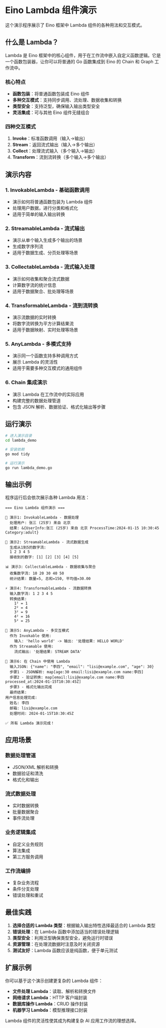# Eino Lambda 组件演示

这个演示程序展示了 Eino 框架中 Lambda 组件的各种用法和交互模式。

## 什么是 Lambda？

Lambda 是 Eino 框架中的核心组件，用于在工作流中嵌入自定义函数逻辑。它是一个函数包装器，让你可以将普通的 Go 函数集成到 Eino 的 Chain 和 Graph 工作流中。

### 核心特点
- **函数包装**：将普通函数包装成 Eino 组件
- **多种交互模式**：支持同步调用、流处理、数据收集和转换
- **类型安全**：支持泛型，确保输入输出类型安全
- **灵活集成**：可与其他 Eino 组件无缝组合

### 四种交互模式
1. **Invoke**：标准函数调用（输入→输出）
2. **Stream**：返回流式输出（输入→多个输出）
3. **Collect**：处理流式输入（多个输入→输出）
4. **Transform**：流到流转换（多个输入→多个输出）

## 演示内容

### 1. InvokableLambda - 基础函数调用
- 演示如何将普通函数包装为 Lambda 组件
- 处理用户数据，进行分类和格式化
- 适用于简单的输入输出转换

### 2. StreamableLambda - 流式输出
- 演示从单个输入生成多个输出的场景
- 生成数字序列流
- 适用于数据生成、分页处理等场景

### 3. CollectableLambda - 流式输入处理
- 演示如何收集和聚合流式数据
- 计算数字流的统计信息
- 适用于数据聚合、批处理等场景

### 4. TransformableLambda - 流到流转换
- 演示流数据的实时转换
- 将数字流转换为平方计算结果流
- 适用于数据映射、实时处理等场景

### 5. AnyLambda - 多模式支持
- 演示同一个函数支持多种调用方式
- 展示 Lambda 的灵活性
- 适用于需要多种交互模式的通用组件

### 6. Chain 集成演示
- 演示 Lambda 在工作流中的实际应用
- 构建完整的数据处理管道
- 包含 JSON 解析、数据验证、格式化输出等步骤

## 运行演示

```bash
# 进入演示目录
cd lambda_demo

# 安装依赖
go mod tidy

# 运行演示
go run lambda_demo.go
```

## 输出示例

程序运行后会依次展示各种 Lambda 用法：

```
=== Eino Lambda 组件演示 ===

📝 演示1: InvokableLambda - 数据处理
  处理用户: 张三 (25岁) 来自 北京
  结果: &{UserInfo:张三 (25岁) 来自 北京 ProcessTime:2024-01-15 10:30:45 Category:adult}

🔄 演示2: StreamableLambda - 流式数据生成
  生成从1到5的数字流:
  1 2 3 4 5 
  接收到的数字: [1] [2] [3] [4] [5] 

📊 演示3: CollectableLambda - 数据收集与聚合
  收集数字流: 10 20 30 40 50 
  统计结果: 数量=5, 总和=150, 平均值=30.00

⚡ 演示4: TransformableLambda - 流数据转换
  输入数字流: 1 2 3 4 5 
  转换结果:
    1² = 1
    2² = 4
    3² = 9
    4² = 16
    5² = 25

🚀 演示5: AnyLambda - 多交互模式
  作为 Invokable 使用:
    输入: 'hello world' -> 输出: '处理结果: HELLO WORLD'
  作为 Streamable 使用:
    流式输出: '处理结果: STREAM DATA'

🔗 演示6: 在 Chain 中使用 Lambda
  输入JSON: {"name": "李四", "email": "lisi@example.com", "age": 30}
  步骤1 - JSON解析: map[age:30 email:lisi@example.com name:李四]
  步骤2 - 验证转换: map[email:lisi@example.com name:李四 processed_at:2024-01-15T10:30:45Z]
  步骤3 - 格式化输出完成
  最终结果:
用户信息处理完成:
  姓名: 李四
  邮箱: lisi@example.com
  处理时间: 2024-01-15T10:30:45Z

✅ 所有 Lambda 演示完成！
```

## 应用场景

### 数据处理管道
- JSON/XML 解析和转换
- 数据验证和清洗
- 格式化和输出

### 流式数据处理
- 实时数据转换
- 批量数据聚合
- 事件流处理

### 业务逻辑集成
- 自定义业务规则
- 算法集成
- 第三方服务调用

### 工作流编排
- 复杂业务流程
- 条件分支处理
- 错误处理和重试

## 最佳实践

1. **选择合适的 Lambda 类型**：根据输入输出特性选择最适合的 Lambda 类型
2. **错误处理**：在 Lambda 函数中添加适当的错误处理逻辑
3. **类型安全**：利用泛型确保类型安全，避免运行时错误
4. **资源管理**：在处理流数据时注意及时关闭资源
5. **测试友好**：Lambda 函数应该是纯函数，便于单元测试

## 扩展示例

你可以基于这个演示创建更复杂的 Lambda 组件：

- **文件处理 Lambda**：读取、解析和转换文件
- **网络请求 Lambda**：HTTP 客户端封装
- **数据库操作 Lambda**：CRUD 操作封装
- **机器学习 Lambda**：模型推理接口封装

Lambda 组件的灵活性使其成为构建复杂 AI 应用工作流的理想选择。